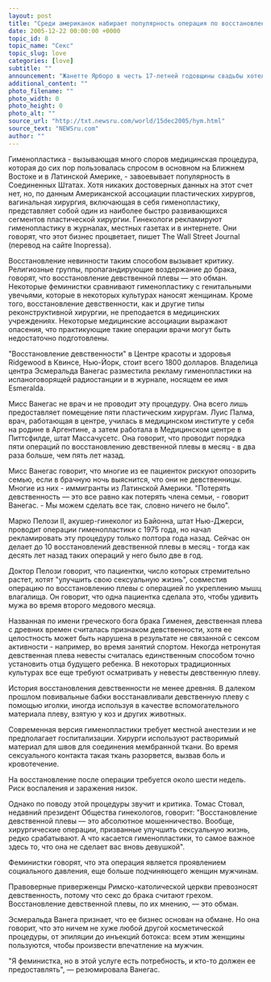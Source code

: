 ```yaml
---
layout: post
title: "Среди американок набирает популярность операция по восстановлению девственности"
date: 2005-12-22 00:00:00 +0000
topic_id: 8
topic_name: "Секс"
topic_slug: love
categories: [love]
subtitle: ""
announcement: "Жанетте Ярборо в честь 17-летней годовщины свадьбы хотела сделать для своего мужа нечто особенное. Она не только забронировала номер в отеле на уикенд, но и заплатила 5 тысяч хирургу, чтобы он восстановил ей девственную плеву и снова сделал ее \"девушкой\". \"Это тот самый подарок, который можно подарить мужчине, у которого есть все\", &mdash; говорит 40-летняя Ярборо, помощник врача из Сан-Антонио."
additional_content: ""
photo_filename: ""
photo_width: 0
photo_height: 0
photo_alt: ""
source_url: "http://txt.newsru.com/world/15dec2005/hym.html"
source_text: "NEWSru.com"
author: ""
---
```

Гименопластика - вызывающая много споров медицинская процедура, которая до сих пор пользовалась спросом в основном на Ближнем Востоке и в Латинской Америке, - завоевывает популярность в Соединенных Штатах. Хотя никаких достоверных данных на этот счет нет, но, по данным Американской ассоциации пластических хирургов, вагинальная хирургия, включающая в себя гименопластику, представляет собой один из наиболее быстро развивающихся сегментов пластической хирургии. Гинекологи рекламируют гименопластику в журналах, местных газетах и в интернете. Они говорят, что этот бизнес процветает, пишет The Wall Street Journal (перевод на сайте Inopressa).

Восстановление невинности таким способом вызывает критику. Религиозные группы, пропагандирующие воздержание до брака, говорят, что восстановление девственной плевы &mdash; это обман. Некоторые феминистки сравнивают гименопластику с генитальными увечьями, которые в некоторых культурах наносят женщинам. Кроме того, восстановление девственности, как и другие типы реконструктивной хирургии, не преподается в медицинских учреждениях. Некоторые медицинские ассоциации выражают опасения, что практикующие такие операции врачи могут быть недостаточно подготовлены.

"Восстановление девственности" в Центре красоты и здоровья Ridgewood в Квинсе, Нью-Йорк, стоит всего 1800 долларов. Владелица центра Эсмеральда Ванегас разместила рекламу гименопластики на испаноговорящей радиостанции и в журнале, носящем ее имя Esmeralda.

Мисс Ванегас не врач и не проводит эту процедуру. Она всего лишь предоставляет помещение пяти пластическим хирургам. Луис Палма, врач, работающая в центре, училась в медицинском институте у себя на родине в Аргентине, а затем работала в Медицинском центре в Питтсфилде, штат Массачусетс. Она говорит, что проводит порядка пяти операций по восстановлению девственной плевы в месяц - в два раза больше, чем пять лет назад.

Мисс Ванегас говорит, что многие из ее пациенток рискуют опозорить семью, если в брачную ночь выяснится, что они не девственницы. Многие из них - иммигранты из Латинской Америки. "Потерять девственность &mdash; это все равно как потерять члена семьи, - говорит Ванегас. - Мы можем сделать все так, словно ничего не было".

Марко Пелози II, акушер-гинеколог из Байонна, штат Нью-Джерси, проводит операции гименопластики с 1975 года, но начал рекламировать эту процедуру только полтора года назад. Сейчас он делает до 10 восстановлений девственной плевы в месяц - тогда как десять лет назад таких операций у него было две в год.

Доктор Пелози говорит, что пациентки, число которых стремительно растет, хотят "улучшить свою сексуальную жизнь", совместив операцию по восстановлению плевы с операцией по укреплению мышц влагалища. Он говорит, что одна пациентка сделала это, чтобы удивить мужа во время второго медового месяца.

Названная по имени греческого бога брака Гименея, девственная плева с древних времен считалась признаком девственности, хотя ее целостность может быть нарушена в результате не связанной с сексом активности - например, во время занятий спортом. Некогда нетронутая девственная плева невесты считалась единственным способом точно установить отца будущего ребенка. В некоторых традиционных культурах все еще требуют осматривать у невесты девственную плеву.

История восстановления девственности не менее древняя. В далеком прошлом повивальные бабки восстанавливали девственную плеву с помощью иголки, иногда используя в качестве вспомогательного материала плеву, взятую у коз и других животных.

Современная версия гименопластики требует местной анестезии и не предполагает госпитализации. Хирурги используют растворимый материал для швов для соединения мембранной ткани. Во время сексуального контакта такая ткань разорвется, вызвав боль и кровотечение.

На восстановление после операции требуется около шести недель. Риск воспаления и заражения низок.

Однако по поводу этой процедуры звучит и критика. Томас Стовал, недавний президент Общества гинекологов, говорит: "Восстановление девственной плевы &mdash; это абсолютное мошенничество. Вообще, хирургические операции, призванные улучшить сексуальную жизнь, редко срабатывают. А что касается гименопластики, то самое важное здесь то, что она не сделает вас вновь девушкой".

Феминистки говорят, что эта операция является проявлением социального давления, еще больше подчиняющего женщин мужчинам.

Правоверные приверженцы Римско-католической церкви превозносят девственность, потому что секс до брака считают грехом. Восстановление девственной плевы, по их мнению, &mdash; это обман.

Эсмеральда Ванега признает, что ее бизнес основан на обмане. Но она говорит, что это ничем не хуже любой другой косметической процедуры, от эпиляции до инъекций ботокса: всем этим женщины пользуются, чтобы произвести впечатление на мужчин.

"Я феминистка, но в этой услуге есть потребность, и кто-то должен ее предоставлять", &mdash; резюмировала Ванегас.
